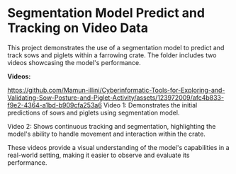 # Segmentation Model Predict and Tracking on Video Data

This project demonstrates the use of a segmentation model to predict and track sows and piglets within a farrowing crate. The folder includes two videos showcasing the model's performance.

**Videos:**

https://github.com/Mamun-illini/Cyberinformatic-Tools-for-Exploring-and-Validating-Sow-Posture-and-Piglet-Activity/assets/123972009/afc4b833-f9e2-4364-a1bd-b909cfa253a6
Video 1: Demonstrates the initial predictions of sows and piglets using segmentation model.


Video 2: Shows continuous tracking and segmentation, highlighting the model's ability to handle movement and interaction within the crate.







These videos provide a visual understanding of the model's capabilities in a real-world setting, making it easier to observe and evaluate its performance.

